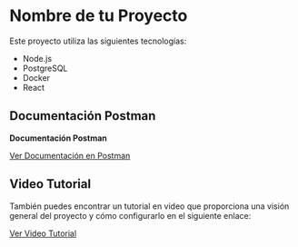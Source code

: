 # Nombre de tu Proyecto

Este proyecto utiliza las siguientes tecnologías:

- Node.js
- PostgreSQL
- Docker
- React

## Documentación Postman

**Documentación Postman**

[Ver Documentación en Postman](https://documenter.getpostman.com/view/33184057/2sA2rCV2Rr)

## Video Tutorial

También puedes encontrar un tutorial en video que proporciona una visión general del proyecto y cómo configurarlo en el siguiente enlace:

[Ver Video Tutorial](https://drive.google.com/drive/folders/1YtPflzrOBjHISU8_JU8oERtBlTiLd8Fp?usp=sharing)

